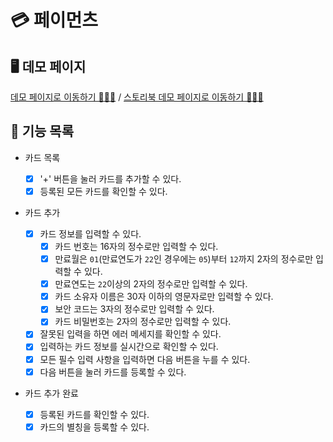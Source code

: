 # 💳 페이먼츠

## 🖥 데모 페이지

[데모 페이지로 이동하기 🏃🏻‍♀️](https://daaaayeah.github.io/react-payments/) / [스토리북 데모 페이지로 이동하기 🏃🏻‍♀️](https://storybook.takealook.kr/)

## 🎯 기능 목록

- 카드 목록

  - [x] '+' 버튼을 눌러 카드를 추가할 수 있다.
  - [x] 등록된 모든 카드를 확인할 수 있다.

- 카드 추가

  - [x] 카드 정보를 입력할 수 있다.
    - [x] 카드 번호는 16자의 정수로만 입력할 수 있다.
    - [x] 만료월은 `01`(만료연도가 `22`인 경우에는 `05`)부터 `12`까지 2자의 정수로만 입력할 수 있다.
    - [x] 만료연도는 `22`이상의 2자의 정수로만 입력할 수 있다.
    - [x] 카드 소유자 이름은 30자 이하의 영문자로만 입력할 수 있다.
    - [x] 보안 코드는 3자의 정수로만 입력할 수 있다.
    - [x] 카드 비밀번호는 2자의 정수로만 입력할 수 있다.
  - [x] 잘못된 입력을 하면 에러 메세지를 확인할 수 있다.
  - [x] 입력하는 카드 정보를 실시간으로 확인할 수 있다.
  - [x] 모든 필수 입력 사항을 입력하면 다음 버튼을 누를 수 있다.
  - [x] 다음 버튼을 눌러 카드를 등록할 수 있다.

- 카드 추가 완료

  - [x] 등록된 카드를 확인할 수 있다.
  - [x] 카드의 별칭을 등록할 수 있다.
